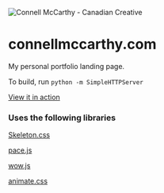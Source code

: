 ![Connell McCarthy - Canadian Creative](https://www.connellmccarthy.com/img/feature.jpg)


connellmccarthy.com
======
My personal portfolio landing page.

To build, run
```python -m SimpleHTTPServer```

[View it in action](https://www.connellmccarthy.com/)

### Uses the following libraries

[Skeleton.css](http://getskeleton.com/)

[pace.js](https://github.hubspot.com/pace/docs/welcome/)

[wow.js](https://wowjs.uk/)

[animate.css](https://daneden.github.io/animate.css/)
